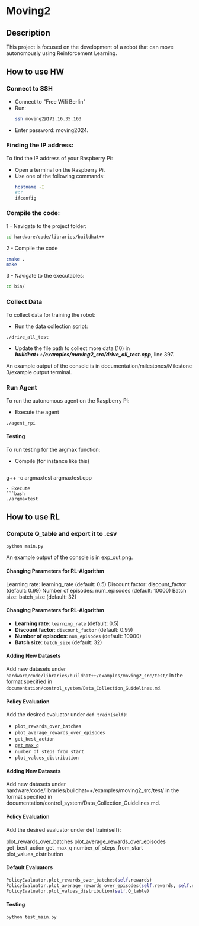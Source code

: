 # Moving2

## Description
This project is focused on the development of a robot that can move autonomously using Reinforcement Learning.

## How to use HW 

### Connect to SSH
  - Connect to "Free Wifi Berlin"
  - Run:
    ```bash
    ssh moving2@172.16.35.163
    ```
  - Enter password: moving2024.

### Finding the IP address:
To find the IP address of your Raspberry Pi:
- Open a terminal on the Raspberry Pi.
- Use one of the following commands:
  ```bash
  hostname -I
  #or
  ifconfig
  ```
  
### Compile the code:
1 - Navigate to the project folder:
  ```bash
  cd hardware/code/libraries/buildhat++
  ```
2 - Compile the code   
  ```bash
  cmake .
  make
  ```
3 - Navigate to the executables:    
   ```bash
   cd bin/
   ```

### Collect Data
To collect data for training the robot:
- Run the data collection script:
```bash
./drive_all_test
```
  
- Update the file path to collect more data (10) in
  ***buildhat++/examples/moving2_src/drive_all_test.cpp***, line 397.

An example output of the console is in documentation/milestones/Milestone 3/example output terminal.
    
### Run Agent
To run the autonomous agent on the Raspberry Pi:
- Execute the agent
```bash
./agent_rpi
```
#### Testing
To run testing for the argmax function: 
- Compile (for instance like this)
  ```bash
g++ -o argmaxtest argmaxtest.cpp
```
- Execute
```bash
./argmaxtest
```

## How to use RL

### Compute Q_table and export it to .csv
```bash
python main.py
```
An example output of the console is in exp_out.png.

#### Changing Parameters for RL-Algorithm
Learning rate: learning_rate (default: 0.5)
Discount factor: discount_factor (default: 0.99)
Number of episodes: num_episodes (default: 10000)
Batch size: batch_size (default: 32)

#### Changing Parameters for RL-Algorithm
- **Learning rate**: `learning_rate` (default: 0.5)
- **Discount factor**: `discount_factor` (default: 0.99)
- **Number of episodes**: `num_episodes` (default: 10000)
- **Batch size**: `batch_size` (default: 32)

#### Adding New Datasets
Add new datasets under `hardware/code/libraries/buildhat++/examples/moving2_src/test/` in the format specified in `documentation/control_system/Data_Collection_Guidelines.md`.

#### Policy Evaluation
Add the desired evaluator under `def train(self)`:
- `plot_rewards_over_batches`
- `plot_average_rewards_over_episodes`
- `get_best_action`
- [`get_max_q`](command:_github.copilot.openSymbolFromReferences?%5B%7B%22%24mid%22%3A1%2C%22path%22%3A%22%2Fhome%2Fyessmine%2FStudies%2F6Semester%2FProject%2FMoving2%2Frl%2Fmain%2Fpolicy_evaluator.py%22%2C%22scheme%22%3A%22file%22%7D%2C%7B%22line%22%3A38%2C%22character%22%3A8%7D%5D "policy_evaluator.py")
- `number_of_steps_from_start`
- `plot_values_distribution`

#### Adding New Datasets
Add new datasets under hardware/code/libraries/buildhat++/examples/moving2_src/test/ in the format specified in documentation/control_system/Data_Collection_Guidelines.md.

#### Policy Evaluation
Add the desired evaluator under def train(self):

plot_rewards_over_batches
plot_average_rewards_over_episodes
get_best_action
get_max_q
number_of_steps_from_start
plot_values_distribution

#### Default Evaluators
```python
PolicyEvaluator.plot_rewards_over_batches(self.rewards)
PolicyEvaluator.plot_average_rewards_over_episodes(self.rewards, self.num_episodes)
PolicyEvaluator.plot_values_distribution(self.Q_table)
```
#### Testing
```bash
python test_main.py
```
